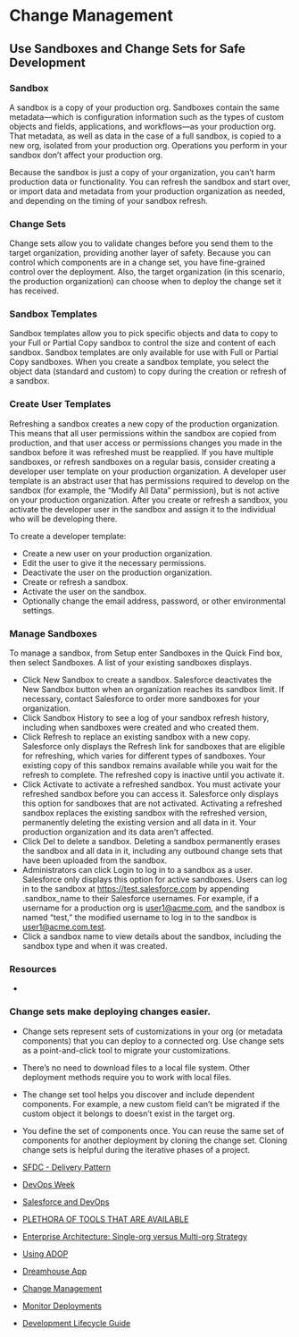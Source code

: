 # Change Management

## Use Sandboxes and Change Sets for Safe Development

### Sandbox 
A sandbox is a copy of your production org. Sandboxes contain the same metadata—which is configuration information such as the types of custom objects and fields, applications, and workflows—as your production org. That metadata, as well as data in the case of a full sandbox, is copied to a new org, isolated from your production org. Operations you perform in your sandbox don’t affect your production org.

Because the sandbox is just a copy of your organization, you can’t harm production data or functionality. You can refresh the sandbox and start over, or import data and metadata from your production organization as needed, and depending on the timing of your sandbox refresh.

### Change Sets
Change sets allow you to validate changes before you send them to the target organization, providing another layer of safety. Because you can control which components are in a change set, you have fine-grained control over the deployment. Also, the target organization (in this scenario, the production organization) can choose when to deploy the change set it has received. 

### Sandbox Templates
Sandbox templates allow you to pick specific objects and data to copy to your Full or Partial Copy sandbox to control the size and content of each sandbox. Sandbox templates are only available for use with Full or Partial Copy sandboxes.
When you create a sandbox template, you select the object data (standard and custom) to copy during the creation or refresh of a sandbox.

### Create User Templates
Refreshing a sandbox creates a new copy of the production organization. This means that all user permissions within the sandbox are copied from production, and that user access or permissions changes you made in the sandbox before it was refreshed must be reapplied. If you have multiple sandboxes, or refresh sandboxes on a regular basis, consider creating a developer user template on your production organization. A developer user template is an abstract user that has permissions required to develop on the sandbox (for example, the “Modify All Data” permission), but is not active on your production organization. After you create or refresh a sandbox, you activate the developer user in the sandbox and assign it to the individual who will be developing there.

To create a developer template:
* Create a new user on your production organization.
* Edit the user to give it the necessary permissions.
* Deactivate the user on the production organization.
* Create or refresh a sandbox.
* Activate the user on the sandbox.
* Optionally change the email address, password, or other environmental settings.

### Manage Sandboxes
To manage a sandbox, from Setup enter Sandboxes in the Quick Find box, then select Sandboxes. A list of your existing sandboxes displays.

* Click New Sandbox to create a sandbox. Salesforce deactivates the New Sandbox button when an organization reaches its sandbox limit. If necessary, contact Salesforce to order more sandboxes for your organization.
* Click Sandbox History to see a log of your sandbox refresh history, including when sandboxes were created and who created them.
* Click Refresh to replace an existing sandbox with a new copy. Salesforce only displays the Refresh link for sandboxes that are eligible for refreshing, which varies for different types of sandboxes. Your existing copy of this sandbox remains available while you wait for the refresh to complete. The refreshed copy is inactive until you activate it.
* Click Activate to activate a refreshed sandbox. You must activate your refreshed sandbox before you can access it. Salesforce only displays this option for sandboxes that are not activated.
Activating a refreshed sandbox replaces the existing sandbox with the refreshed version, permanently deleting the existing version and all data in it. Your production organization and its data aren’t affected.
* Click Del to delete a sandbox.
Deleting a sandbox permanently erases the sandbox and all data in it, including any outbound change sets that have been uploaded from the sandbox.
* Administrators can click Login to log in to a sandbox as a user. Salesforce only displays this option for active sandboxes. Users can log in to the sandbox at https://test.salesforce.com by appending .sandbox_name to their Salesforce usernames. For example, if a username for a production org is user1@acme.com, and the sandbox is named “test,” the modified username to log in to the sandbox is user1@acme.com.test.
* Click a sandbox name to view details about the sandbox, including the sandbox type and when it was created.

### Resources
* []()



### Change sets make deploying changes easier.
* Change sets represent sets of customizations in your org (or metadata components) that you can deploy to a connected org. Use change sets as a point-and-click tool to migrate your customizations.
* There’s no need to download files to a local file system. Other deployment methods require you to work with local files.
* The change set tool helps you discover and include dependent components. For example, a new custom field can’t be migrated if the custom object it belongs to doesn’t exist in the target org.
* You define the set of components once. You can reuse the same set of components for another deployment by cloning the change set. Cloning change sets is helpful during the iterative phases of a project.

* [SFDC - Delivery Pattern](https://alm.accenture.com/wiki/pages/viewpage.action?pageId=246648711#SFDC-DeliveryPattern-dp-03)
* [DevOps Week](https://kxdocuments.accenture.com/contribution/5abe88cb-96ad-4591-aee0-150a3e24231e?referrer=https://search.accenture.com)
* [Salesforce and DevOps](https://kxdocuments.accenture.com/contribution/ca8f5ddb-6b1b-4608-ac55-d4f24bb834da?referrer=https://search.accenture.com)
* [PLETHORA OF TOOLS THAT ARE AVAILABLE](file:///Users/vukdukic/Downloads/PoV%20-%20Salesforce%20and%20DevOps%20-%20Cloud%20First.pdf)
* [Enterprise Architecture: Single-org versus Multi-org Strategy](https://developer.salesforce.com/blogs/developer-relations/2014/10/enterprise-architecture-multi-org-strategy.html)
* [Using ADOP](https://kxdocuments.accenture.com/contribution/ba4dc3cc-4551-40a6-8cbf-c11689b5dc6c?referrer=https://search.accenture.com)
* [Dreamhouse App](https://github.com/dreamhouseapp/dreamhouse-sfdx/blob/master/force-app/main/default/classes/EinsteinVisionController.cls)
* [Change Management](https://trailhead.salesforce.com/modules/app_deployment/units/app_deployment_governance)
* [Monitor Deployments](https://help.salesforce.com/articleView?id=deploy_monitoring.htm&type=5)
* [Development Lifecycle Guide](https://resources.docs.salesforce.com/212/latest/en-us/sfdc/pdf/salesforce_development_lifecycle.pdf)
